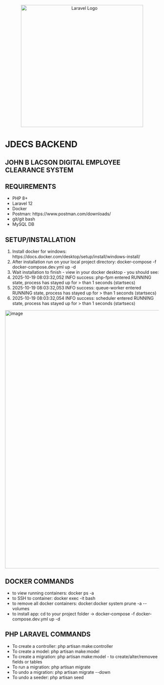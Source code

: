 <p align="center"><a href="https://laravel.com" target="_blank"><img src="https://raw.githubusercontent.com/laravel/art/master/logo-lockup/5%20SVG/2%20CMYK/1%20Full%20Color/laravel-logolockup-cmyk-red.svg" width="400" alt="Laravel Logo"></a></p>

# JDECS BACKEND
## JOHN B LACSON DIGITAL EMPLOYEE CLEARANCE SYSTEM

## REQUIREMENTS
<ul>
    <li>PHP 8+</li>
    <li>Laravel 12</li>
    <li>Docker</li>
    <li>Postman: https://www.postman.com/downloads/</li>
    <li>git/git bash</li>
    <li>MySQL DB</li>
</ul>

## SETUP/INSTALLATION
<ol>
    <li>Install docker for windows: https://docs.docker.com/desktop/setup/install/windows-install/</li>
    <li>After installation run on your local project directory: docker-compose -f docker-compose.dev.yml up -d</li>
    <li>Wait installation to finish - view in your docker desktop - you should see: </li>
    <li>2025-10-19 08:03:32,052 INFO success: php-fpm entered RUNNING state, process has stayed up for > than 1 seconds (startsecs)</li>
    <li>2025-10-19 08:03:32,053 INFO success: queue-worker entered RUNNING state, process has stayed up for > than 1 seconds (startsecs)</li>
    <li>2025-10-19 08:03:32,054 INFO success: scheduler entered RUNNING state, process has stayed up for > than 1 seconds (startsecs)</li>
</ol>

<img width="1517" height="845" alt="image" src="https://github.com/user-attachments/assets/72827266-f929-486c-80ad-799c0dd0ec1b" />


## DOCKER COMMANDS
<ul>
    <li>to view running containers: docker ps -a</li>
    <li>to SSH to container: docker exec -it <container_name_or_container_id> bash</li>
    <li>to remove all docker containers: docker:docker system prune -a --volumes</li>
    <li>to install app: cd to your project folder -> docker-compose -f docker-compose.dev.yml up -d</li>
</ul>

## PHP LARAVEL COMMANDS
<ul>
    <li>To create a controller: php artisan make:controller <controllerName></li>
    <li>To create a model: php artisan make:model <modelName></li>
    <li>To create a migration: php artisan make:model <migrationName> - to create/alter/removee fields or tables</li>
    <li>To run a migration: php artisan migrate</li>
    <li>To undo a migration: php artisan migrate --down</li>
    <li>To undo a seeder: php artisan seed</li>
</ul>


